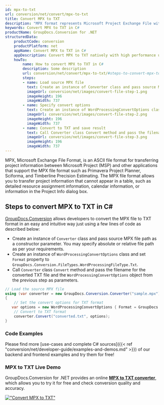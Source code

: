 ```yaml
---
id: mpx-to-txt
url: conversion/net/convert/mpx-to-txt
title: Convert MPX to TXT
description: "MPX format represents Microsoft Project Exchange File with .mpx extension. Learn how to convert MPX to TXT file programmatically in C# language using GroupDocs.Conversion for .NET library."
keywords: Convert MPX to TXT in C#
productName: GroupDocs.Conversion for .NET
structuredData:
    productCode: conversion
    productPlatform: net
    appName: Convert MPX to TXT in C#
    appDescription: Convert MPX to TXT natively with high performance using C# language and server side GroupDocs.Conversion for .NET APIs, without the use of any software like Microsoft or Open Office.
    howTo:
        name: How to convert MPX to TXT in C# 
        description: Some description
        url: conversion/net/convert/mpx-to-txt/#steps-to-convert-mpx-to-txt-in-c
        steps:
        - name: Load source MPX file 
          text: Create an instance of Converter class and pass source MPX file path as a constructor parameter. You may specify absolute or relative file path as per your requirements. 
          imageUrl: conversion/net/images/convert-file-step-1.png
          imageHeight: 196
          imageWidth: 737
        - name: Specify convert options 
          text: Create an instance of WordProcessingConvertOptions class.
          imageUrl: conversion/net/images/convert-file-step-2.png
          imageHeight: 196
          imageWidth: 737
        - name: Convert to TXT and save result 
          text: Call Converter class Convert method and pass the filename for the converted HTML file and the WordProcessingConvertOptions object from the previous step as parameters.
          imageUrl: conversion/net/images/convert-file-step-3.png
          imageHeight: 196
          imageWidth: 737
---
```


MPX, Microsoft Exchange File Format, is an ASCII file format for transferring project information between Microsoft Project (MSP) and other applications that support the MPX file format such as Primavera Project Planner, Sciforma, and Timberline Precision Estimating. The MPX file format allows you to transfer project information that cannot appear in a table, such as detailed resource assignment information, calendar information, or information in the Project Info dialog box.

## Steps to convert MPX to TXT in C#

[GroupDocs.Conversion](https://products.groupdocs.com/conversion/net) allows developers to convert the MPX file to TXT format in an easy and intuitive way just using a few lines of code as described below:

* Create an instance of `Converter` class and pass source MPX file path as a constructor parameter. You may specify absolute or relative file path as per your requirements. 
* Create an instance of `WordProcessingConvertOptions` class and set `Format` property to `GroupDocs.Conversion.FileTypes.WordProcessingFileType.Txt`.
* Call `Converter` class `Convert` method and pass the filename for the converted TXT file and the `WordProcessingConvertOptions` object from the previous step as parameters.

```csharp
// Load the source MPX file
using (var converter = new GroupDocs.Conversion.Converter("sample.mpx"))
{
    // Set the convert options for TXT format
   var options = new WordProcessingConvertOptions { Format = GroupDocs.Conversion.FileTypes.WordProcessingFileType.Txt };
    // Convert to TXT format
    converter.Convert("converted.txt", options);
}
```

### Code Examples

Please find more [use-cases and complete C# sources]({{< ref "conversion/net/developer-guide/examples-and-demos.md" >}}) of our backend and frontend examples and try them for free!

### MPX to TXT Live Demo

GroupDocs.Conversion for .NET provides an online [**MPX to TXT converter**](https://products.groupdocs.app/conversion/mpx-to-txt), which allows you to try it for free and check conversion quality and accuracy.

[!["Convert MPX to TXT"](conversion/net/images/convert-to-txt/convert-mpx-to-txt.png)](https://products.groupdocs.app/conversion/mpx-to-txt)